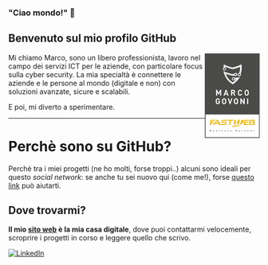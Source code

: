 ### "Ciao mondo!" 👋
## Benvenuto sul mio profilo GitHub

<p>
  <img align="right" width="110" src="https://github.com/marcogovoni/marcogovoni/blob/master/nero-piccolo-200x300.png" >
  Mi chiamo Marco, sono un libero professionista, lavoro nel campo dei servizi ICT per le aziende, con particolare focus sulla cyber security. La mia specialtà è connettere le aziende e le persone al mondo (digitale e non) con soluzioni avanzate, sicure e scalabili.
  
  E poi, mi diverto a sperimentare.
</p>
<hr>

# Perchè sono su GitHub?
Perché tra i miei progetti (ne ho molti, forse troppi..) alcuni sono ideali per questo *social network*: se anche tu sei nuovo qui (come me!), forse [questo link](https://github.com/marcogovoni/come-usare-github) può aiutarti.

## Dove trovarmi?
**Il mio [sito web](https://marcogovoni.it) è la mia casa digitale**, dove puoi contattarmi velocemente, scroprire i progetti in corso e leggere quello che scrivo.

<p align="left">
 <a href="https://www.linkedin.com/in/govonimarco/" target="_blank">
    <img src="https://img.shields.io/badge/LinkedIn-%230077B5.svg?&style=for-the-badge&logo=linkedin&logoColor=white&color=0e76a8" alt="LinkedIn">
   </p>



<!--
**marcogovoni/marcogovoni** is a ✨ _special_ ✨ repository because its `README.md` (this file) appears on your GitHub profile.

Here are some ideas to get you started:

- 🔭 I’m currently working on ...
- 🌱 I’m currently learning ...
- 👯 I’m looking to collaborate on ...
- 🤔 I’m looking for help with ...
- 💬 Ask me about ...
- 📫 How to reach me: ...
- 😄 Pronouns: ...
- ⚡ Fun fact: ...
-->
